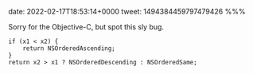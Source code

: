 date: 2022-02-17T18:53:14+0000
tweet: 1494384459797479426
%%%

Sorry for the Objective-C, but spot this sly bug.

    if (x1 < x2) {
        return NSOrderedAscending;
    }
    return x2 > x1 ? NSOrderedDescending : NSOrderedSame;
